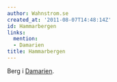 ```yaml
---
author: Wahnstrom.se
created_at: '2011-08-07T14:48:14Z'
id: Hammarbergen
links:
  mention:
  - Damarien
title: Hammarbergen
---
```


Berg i [Damarien].

  [Damarien]: Damarien